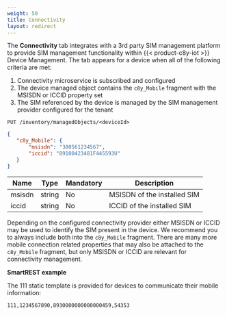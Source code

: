 ```yaml
---
weight: 50
title: Connectivity
layout: redirect
---
```


The **Connectivity** tab integrates with a 3rd party SIM management platform to provide SIM management functionality within {{< product-c8y-iot >}} Device Management. The tab appears for a device when all of the following criteria are met:

1. Connectivity microservice is subscribed and configured
2. The device managed object contains the ```c8y_Mobile``` fragment with the MSISDN or ICCID property set
3. The SIM referenced by the device is managed by the SIM management provider configured for the tenant

```http
PUT /inventory/managedObjects/<deviceId>
```
```json
{
   "c8y_Mobile": {
       "msisdn": "380561234567",
       "iccid": "89100423481F445593U"
   }
}
```

|Name|Type|Mandatory|Description|
|----|----|----|----|
|msisdn|string|No|MSISDN of the installed SIM|
|iccid|string|No|ICCID of the installed SIM|


Depending on the configured connectivity provider either MSISDN or ICCID may be used to identify the SIM present in the device. We recommend you to always include both into the `c8y_Mobile` fragment. There are many more mobile connection related properties that may also be attached to the `c8y_Mobile` fragment, but only MSISDN or ICCID are relevant for connectivity management.

**SmartREST example**

The 111 static template is provided for devices to communicate their mobile information:

`111,1234567890,8930000000000000459,54353`
